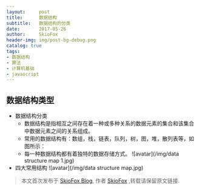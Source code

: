 ```yaml
---
layout:     post
title:      数据结构
subtitle:   数据结构的分类
date:       2017-05-26
author:     SkioFox
header-img: img/post-bg-debug.png
catalog: true
tags:
- 数据结构
- 算法
- 计算机基础
- javascript
---
```



## 数据结构类型

- 数据结构分类
    - 数据结构是指相互之间存在着一种或多种关系的数据元素的集合和该集合中数据元素之间的关系组成。 
    - 常用的数据结构有：数组，栈，链表，队列，树，图，堆，散列表等，如图所示：
    - 每一种数据结构都有着独特的数据存储方式。
![avatar](/img/data structure map 1.jpg)
- 四大常用结构
![avatar](/img/data structure map.jpg)





> 本文首次发布于 [SkioFox Blog](http://skiofox.top), 作者 [SkioFox](https://github.com/LoverFancy/) ,转载请保留原文链接.